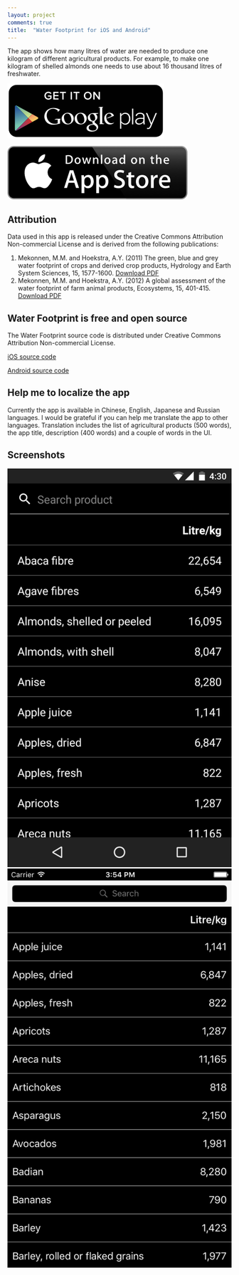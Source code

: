 ```yaml
---
layout: project
comments: true
title:  "Water Footprint for iOS and Android"
---
```


The app shows how many litres of water are needed to produce one kilogram of different agricultural products. For example, to make one kilogram of shelled almonds one needs to use about 16 thousand litres of freshwater.

<a href='https://play.google.com/store/apps/details?id=com.evgenii.waterfootprint' title='Get it on Google Play'><img src='/image/logos/google_play_badge.png' alt='Get it on Google Play' class='AppStoreBadge has-noMargin'></a>

<a href='https://itunes.apple.com/us/app/water-footprint/id1044041294' title='Download on App Store'><img src='/image/logos/appstore_badge.png' alt='Download on App Store' class='AppStoreBadge has-noMargin'></a>


## Attribution

Data used in this app is released under the Creative Commons Attribution Non-commercial License and is derived from the following publications:

1. Mekonnen, M.M. and Hoekstra, A.Y. (2011) The green, blue and grey water footprint of crops and derived crop products, Hydrology and Earth System Sciences, 15, 1577-1600. [Download PDF](/files/2015/12/crop_products_water_footprint.pdf)
1. Mekonnen, M.M. and Hoekstra, A.Y. (2012) A global assessment of the water footprint of farm animal products, Ecosystems, 15, 401-415. [Download PDF](/files/2015/12/animal_products_water_footprint.pdf)

## Water Footprint is free and open source

The Water Footprint source code is distributed under Creative Commons Attribution Non-commercial License.

[iOS source code](https://github.com/evgenyneu/water-footprint-ios)

[Android source code](https://github.com/evgenyneu/water-footprint-android)


## Help me to localize the app

Currently the app is available in Chinese, English, Japanese and Russian languages. I would be grateful if you can help me translate the app to other languages. Translation includes the list of agricultural products (500 words), the app title, description (400 words) and a couple of words in the UI.

## Screenshots

<img src='/image/projects/2015_12_03_water_footprint/water_footprint_android_english.png' class='Screenshot--IphonePortrait2x' title='Water Footprint for Android'>

<img src='/image/projects/2015_12_03_water_footprint/water_footprint_iphone_english.png' class='Screenshot--IphonePortrait2x' title='Water Footprint for iOS'>